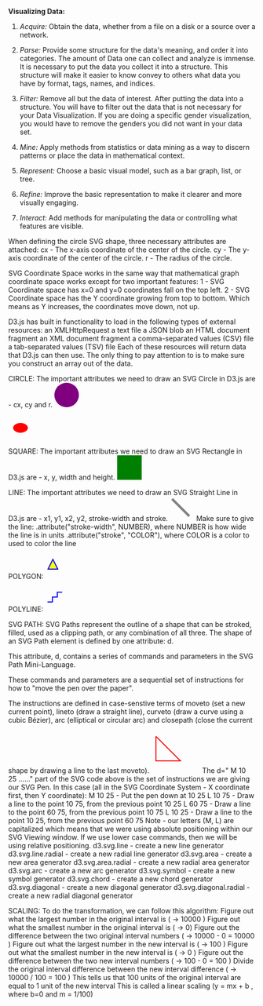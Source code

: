 **Visualizing Data:**

1. _Acquire:_ Obtain the data, whether from a file on a disk or a source over a network.

2. _Parse:_ Provide some structure for the data's meaning, and order it into categories.
  The amount of Data one can collect and analyze is immense. It is necessary to put the data you collect it into a structure.
  This structure will make it easier to know convey to others what data you have by format, tags, names, and indices.

3. _Filter:_ Remove all but the data of interest.
  After putting the data into a structure. You will have to filter out the data that is not necessary
  for your Data Visualization. If you are doing a specific gender visualization, you would have to remove
  the genders you did not want in your data set.

4. _Mine:_ Apply methods from statistics or data mining as a way to discern patterns or place the data in mathematical context.

5. _Represent:_ Choose a basic visual model, such as a bar graph, list, or tree.

6. _Refine:_ Improve the basic representation to make it clearer and more visually engaging.

7. _Interact:_ Add methods for manipulating the data or controlling what features are visible.

When defining the circle SVG shape, three necessary attributes are attached:
cx - The x-axis coordinate of the center of the circle.
cy - The y-axis coordinate of the center of the circle.
r - The radius of the circle.

SVG Coordinate Space works in the same way that mathematical graph coordinate space
works except for two important features:
1 - SVG Coordinate space has x=0 and y=0 coordinates fall on the top left.
2 - SVG Coordinate space has the Y coordinate growing from top to bottom.
Which means as Y increases, the coordinates move down, not up.

D3.js has built in functionality to load in the following types of external resources:
  an XMLHttpRequest
  a text file
  a JSON blob
  an HTML document fragment
  an XML document fragment
  a comma-separated values (CSV) file
  a tab-separated values (TSV) file
Each of these resources will return data that D3.js can then use. The only thing to pay attention to is to
make sure you construct an array out of the data.

CIRCLE:
The important attributes we need to draw an SVG Circle in D3.js are - cx, cy and r.
<svg width="50" height="50">
  <circle cx="25" cy="25" r="25" fill="purple" />
</svg>

<svg width="50" height="50">
  <ellipse cx="25" cy="25" rx="15" ry="10" fill="red" />
</svg>

SQUARE:
The important attributes we need to draw an SVG Rectangle in D3.js are - x, y, width and height.
<svg width="50" height="50">
  <rect x="0" y="0" width="50" height="50" fill="green" />
</svg>

LINE:
The important attributes we need to draw an SVG Straight Line in D3.js are - x1, y1, x2, y2, stroke-width and stroke.
<svg width="50" height="50">
  <line x1="5" y1="5" x2="40" y2="40" stroke="gray" stroke-width="5"  />
</svg>
Make sure to give the line:
.attribute("stroke-width", NUMBER), where NUMBER is how wide the line is in units
.attribute("stroke", "COLOR"), where COLOR is a color to used to color the line

POLYGON:
<svg width="50" height="50">
  <polygon fill="yellow" stroke="blue" stroke-width="2"
    points="05,30
            15,10
            25,30" />
</svg>

POLYLINE:
<svg width="50" height="50">
   <polyline fill="none" stroke="blue" stroke-width="2"
     points="05,30
             15,30
             15,20
             25,20
             25,10
             35,10" />
 </svg>

SVG PATH:
SVG Paths represent the outline of a shape that can be stroked, filled, used as a clipping path, or any combination of all three.
The shape of an SVG Path element is defined by one attribute: d.

This attribute, d, contains a series of commands and parameters in the SVG Path Mini-Language.

These commands and parameters are a sequential set of instructions for how to "move the pen over the paper".

The instructions are defined in case-senstive terms of moveto (set a new current point), lineto (draw a straight line),
curveto (draw a curve using a cubic Bézier), arc (elliptical or circular arc) and closepath (close the current shape by
drawing a line to the last moveto).
<svg width="100" height="100">
  <path d=" M 10 25
            L 10 75
            L 60 75
            L 10 25"
            stroke="red" stroke-width="2" fill="none" />
</svg>
The d=" M 10 25 ......" part of the SVG code above is the set of instructions we are giving our SVG Pen.
In this case (all in the SVG Coordinate System - X coordinate first, then Y coordinate):
M 10 25 - Put the pen down at 10 25
L 10 75 - Draw a line to the point 10 75, from the previous point 10 25
L 60 75 - Draw a line to the point 60 75, from the previous point 10 75
L 10 25 - Draw a line to the point 10 25, from the previous point 60 75
Note - our letters (M, L) are capitalized which means that we were using absolute positioning within our SVG Viewing window.
If we use lower case commands, then we will be using relative positioning.
d3.svg.line - create a new line generator
d3.svg.line.radial - create a new radial line generator
d3.svg.area - create a new area generator
d3.svg.area.radial - create a new radial area generator
d3.svg.arc - create a new arc generator
d3.svg.symbol - create a new symbol generator
d3.svg.chord - create a new chord generator
d3.svg.diagonal - create a new diagonal generator
d3.svg.diagonal.radial - create a new radial diagonal generator


SCALING:
To do the transformation, we can follow this algorithm:
Figure out what the largest number in the original interval is ( -> 10000 )
Figure out what the smallest number in the original interval is ( -> 0)
Figure out the difference between the two original interval numbers ( -> 10000 - 0 = 10000 )
Figure out what the largest number in the new interval is ( -> 100 )
Figure out what the smallest number in the new interval is ( -> 0 )
Figure out the difference between the two new interval numbers ( -> 100 - 0 = 100 )
Divide the original interval difference between the new interval difference ( -> 10000 / 100 = 100 )
This tells us that 100 units of the original interval are equal to 1 unit of the new interval
This is called a linear scaling (y = mx + b , where b=0 and m = 1/100)











